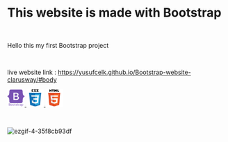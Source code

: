 <h1>This website is made with Bootstrap</h1> <br>

<p>Hello this my first Bootstrap project<p> <br>

live website link : https://yusufcelk.github.io/Bootstrap-website-clarusway/#body

<p align="left"> <a href="https://getbootstrap.com" target="_blank" rel="noreferrer"> <img src="https://raw.githubusercontent.com/devicons/devicon/master/icons/bootstrap/bootstrap-plain-wordmark.svg" alt="bootstrap" width="40" height="40"/> </a> <a href="https://www.w3schools.com/css/" target="_blank" rel="noreferrer"> <img src="https://raw.githubusercontent.com/devicons/devicon/master/icons/css3/css3-original-wordmark.svg" alt="css3" width="40" height="40"/> </a> <a href="https://www.w3.org/html/" target="_blank" rel="noreferrer"> <img src="https://raw.githubusercontent.com/devicons/devicon/master/icons/html5/html5-original-wordmark.svg" alt="html5" width="40" height="40"/> </a> </p>


<br>

![ezgif-4-35f8cb93df](https://user-images.githubusercontent.com/110293977/190254594-6384a65a-88ec-4112-ac65-4cb447fbcdf9.gif)
